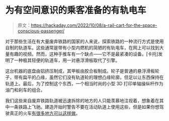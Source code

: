 # 为有空间意识的乘客准备的有轨电车

> 原文：<https://hackaday.com/2022/10/08/a-rail-cart-for-the-space-conscious-passenger/>

对于那些生活在有大量废弃铁路的国家的人来说，探索铁路的一种流行方式是使用自制的轨道车。这些通常是带有小型内燃机的简陋的有轨电车，在网上可以找到大量有趣的视频。然而，这种手推车有一个缺点——它不是最紧凑的设备。[卡托]发明了一种极其轻便的轨道车，用一对悬浮滑板取代了引擎。

这台机器的底盘由铝挤压制成，其甲板由胶合板制成。轮子是普通的悬浮滑板轮子，带有扁平的凸缘，虽然它们没有轨道轮的理想凸缘轮廓，但足以让东西保持在轨道上。最后，为了控制这个东西，一个相当时尚的小型 3D 打印单轴操纵杆作为油门和刹车的组合。

我们这些来自废弃铁路轨道被迅速拆除的地方的人只能羡慕地注视着，想象着在其中一条铁路上飞驰。建造开始时警告不要在活动轨道上使用这些，但是如果你想驾驶真正的火车[有很多地方可以这样做](https://hackaday.com/2016/03/04/rescuing-the-worlds-first-preserved-railway/)。